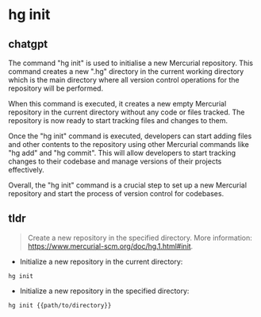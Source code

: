 # hg init 
## chatgpt 
The command "hg init" is used to initialise a new Mercurial repository. This command creates a new ".hg" directory in the current working directory which is the main directory where all version control operations for the repository will be performed.

When this command is executed, it creates a new empty Mercurial repository in the current directory without any code or files tracked. The repository is now ready to start tracking files and changes to them.

Once the "hg init" command is executed, developers can start adding files and other contents to the repository using other Mercurial commands like "hg add" and "hg commit". This will allow developers to start tracking changes to their codebase and manage versions of their projects effectively.

Overall, the "hg init" command is a crucial step to set up a new Mercurial repository and start the process of version control for codebases. 

## tldr 
 
> Create a new repository in the specified directory.
> More information: <https://www.mercurial-scm.org/doc/hg.1.html#init>.

- Initialize a new repository in the current directory:

`hg init`

- Initialize a new repository in the specified directory:

`hg init {{path/to/directory}}`
